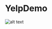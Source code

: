 # YelpDemo

![alt text](https://github.com/judares/YelpDemo/blob/main/Simulator%20Screen%20Shot%20-%20iPhone%208%20Plus%20-%202022-02-13%20at%2008.52.16.png)
